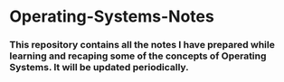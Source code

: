 # Operating-Systems-Notes

### This repository contains all the notes I have prepared while learning and recaping some of the concepts of Operating Systems. It will be updated periodically.
